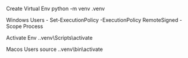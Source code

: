 Create Virtual Env
python -m venv .venv

Windows Users - 
Set-ExecutionPolicy -ExecutionPolicy RemoteSigned -Scope Process

Activate Env
 .\.venv\Scripts\activate

Macos Users
source .\.venv\bin\activate